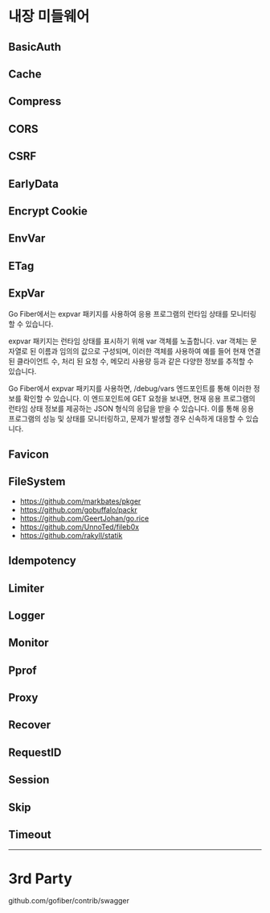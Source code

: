 # 내장 미들웨어

## BasicAuth


## Cache


## Compress


## CORS


## CSRF


## EarlyData


## Encrypt Cookie


## EnvVar


## ETag


## ExpVar

Go Fiber에서는 expvar 패키지를 사용하여 응용 프로그램의 런타임 상태를 모니터링 할 수 있습니다.

expvar 패키지는 런타임 상태를 표시하기 위해 var 객체를 노출합니다. var 객체는 문자열로 된 이름과 임의의 값으로 구성되며, 이러한 객체를 사용하여 예를 들어 현재 연결된 클라이언트 수, 처리 된 요청 수, 메모리 사용량 등과 같은 다양한 정보를 추적할 수 있습니다.

Go Fiber에서 expvar 패키지를 사용하면, /debug/vars 엔드포인트를 통해 이러한 정보를 확인할 수 있습니다. 이 엔드포인트에 GET 요청을 보내면, 현재 응용 프로그램의 런타임 상태 정보를 제공하는 JSON 형식의 응답을 받을 수 있습니다. 이를 통해 응용 프로그램의 성능 및 상태를 모니터링하고, 문제가 발생할 경우 신속하게 대응할 수 있습니다.

## Favicon


## FileSystem
 - https://github.com/markbates/pkger
 - https://github.com/gobuffalo/packr
 - https://github.com/GeertJohan/go.rice
 - https://github.com/UnnoTed/fileb0x
 - https://github.com/rakyll/statik

## Idempotency


## Limiter


## Logger


## Monitor


## Pprof


## Proxy


## Recover


## RequestID


## Session


## Skip


## Timeout

---

# 3rd Party

github.com/gofiber/contrib/swagger
